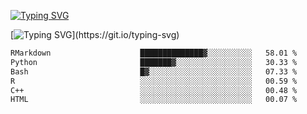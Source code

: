 [![Typing SVG](https://readme-typing-svg.demolab.com?font=Fira+Code&duration=1&pause=1000&center=true&vCenter=true&width=435&lines=Ivy+Streeter)](https://git.io/typing-svg)

[![Typing SVG](https://readme-typing-svg.demolab.com?font=Fira+Code&pause=1000&center=true&width=435&lines=Hello%2C+nice+to+meet+you!;I+am+a+researcher+in+biotech.;I+am+interested+in+bioinformatics.;I+am+self-taught+and+love+learning.;Feel+free+to+reach+out!)](https://git.io/typing-svg)
<!--START_SECTION:waka-->

```txt
RMarkdown                    ██████████████▓░░░░░░░░░░   58.01 %
Python                       ███████▓░░░░░░░░░░░░░░░░░   30.33 %
Bash                         █▓░░░░░░░░░░░░░░░░░░░░░░░   07.33 %
R                            ░░░░░░░░░░░░░░░░░░░░░░░░░   00.59 %
C++                          ░░░░░░░░░░░░░░░░░░░░░░░░░   00.48 %
HTML                         ░░░░░░░░░░░░░░░░░░░░░░░░░   00.07 %
```

<!--END_SECTION:waka-->
